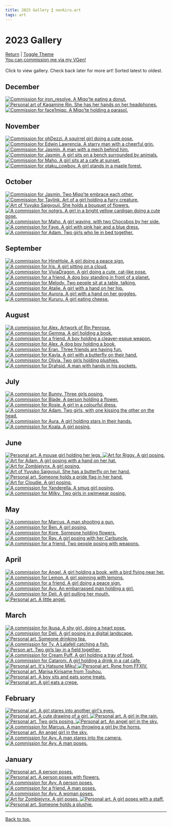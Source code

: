 ```yaml
---
title: 2023 Gallery ⁑ nonkiru.art
tags: art
---
```


<!-- bulk resize 300 height -->
<h1>2023 Gallery</h1>
<a href="/art/">Return</a> | <a href="#" id="theme-toggle" onclick="modeSwitcher()">Toggle Theme</a>
<br><a href="https://vgen.co/nonkiru">You can commission me via my VGen!</a>
<br>
<br>Click to view gallery. Check back later for more art! Sorted latest to oldest.
<div class="gallery">
<h2>December</h2>
<a href="/../assets/artwork/2023/artemis.png" data-fancybox="gallery" data-caption="Commission for iron_resolve. A Miqo'te eating a donut.">
    <img src="/../assets/artwork/2023/low/artemis.png" alt="Commission for iron_resolve. A Miqo'te eating a donut." attribute loading="lazy" />
</a>

<a href="/../assets/artwork/2023/kagamine_rin.png" data-fancybox="gallery" data-caption="Personal art of Kagamine Rin. She has her hands on her headphones.">
    <img src="/../assets/artwork/2023/low/kagamine_rin.png" alt="Personal art of Kagamine Rin. She has her hands on her headphones." attribute loading="lazy" />
</a>

<a href="/../assets/artwork/2023/face1miqo.png" data-fancybox="gallery" data-caption="Commission for face1miqo. A Miqo'te holding a parasol.">
    <img src="/../assets/artwork/2023/low/face1miqo.png" alt="Commission for face1miqo. A Miqo'te holding a parasol." attribute loading="lazy" />
</a>

<h2>November</h2>
<a href="/../assets/artwork/2023/ohdezzi.png" data-fancybox="gallery" data-caption="Commission for ohDezzi. A squirrel girl doing a cute pose.">
    <img src="/../assets/artwork/2023/low/ohdezzi.png" alt="Commission for ohDezzi. A squirrel girl doing a cute pose." attribute loading="lazy" attribute loading="lazy" />
</a>

<a href="/../assets/artwork/2023/edwin.png" data-fancybox="gallery" data-caption="Commission for Edwin Lawrencia. A starry man with a cheerful grin.">
    <img src="/../assets/artwork/2023/low/edwin.png" alt="Commission for Edwin Lawrencia. A starry man with a cheerful grin." attribute loading="lazy" />
</a>

<a href="/../assets/artwork/2023/graham.png" data-fancybox="gallery" data-caption="Commission for Marcus. A man with a mech behind him.">
    <img src="/../assets/artwork/2023/low/graham.png" alt="Commission for Jasmin. A man with a mech behind him." attribute loading="lazy" />
</a>

<a href="/../assets/artwork/2023/jasmin_2.png" data-fancybox="gallery" data-caption="Commission for Jasmin. A girl sits on a bench surrounded by animals.">
    <img src="/../assets/artwork/2023/low/jasmin_2.png" alt="Commission for Jasmin. A girl sits on a bench surrounded by animals." attribute loading="lazy" />
</a>

<a href="/../assets/artwork/2023/maho.png" data-fancybox="gallery" data-caption="Commission for Maho. A girl sits at a cafe at sunset.">
    <img src="/../assets/artwork/2023/low/maho.png" alt="Commission for Maho. A girl sits at a cafe at sunset." attribute loading="lazy" />
</a>

<a href="/../assets/artwork/2023/otaku.png" data-fancybox="gallery" data-caption="Commission for otaku_cowboy. A girl stands in a maple forest.">
    <img src="/../assets/artwork/2023/low/otaku.png" alt="Commission for otaku_cowboy. A girl stands in a maple forest." attribute loading="lazy" />
</a>

<h2>October</h2>
<a href="/../assets/artwork/2023/jasmin.png" data-fancybox="gallery" data-caption="Commission for Jasmin. Two Miqo'te embrace each other.">
    <img src="/../assets/artwork/2023/low/jasmin.png" alt="Commission for Jasmin. Two Miqo'te embrace each other." attribute loading="lazy" />
</a>

<a href="/../assets/artwork/2023/taylink.png" data-fancybox="gallery" data-caption="Commission for Taylink. Art of a girl holding a furry creature.">
    <img src="/../assets/artwork/2023/low/taylink.png" alt="Commission for Taylink. Art of a girl holding a furry creature." attribute loading="lazy" />
</a>

<a href="/../assets/artwork/2023/yuyuko_2.png" data-fancybox="gallery" data-caption="Art of Yuyuko Saigyouji. She holds a bouquet of flowers.">
    <img src="/../assets/artwork/2023/low/yuyuko_2.png" alt="Art of Yuyuko Saigyouji. She holds a bouquet of flowers." attribute loading="lazy" />
</a>

<a href="/../assets/artwork/2023/notgrs.png" data-fancybox="gallery" data-caption="A commission for notgrs. A girl in a bright yellow cardigan doing a cute pose.">
    <img src="/../assets/artwork/2023/low/notgrs.png" alt="A commission for notgrs. A girl in a bright yellow cardigan doing a cute pose." attribute loading="lazy" />
</a>

<a href="/../assets/artwork/2023/ramen.png" data-fancybox="gallery" data-caption="A commission for Maho. A girl waving, with two Chocobos by her side.">
    <img src="/../assets/artwork/2023/low/ramen.png" alt="A commission for Maho. A girl waving, with two Chocobos by her side." attribute loading="lazy" />
</a>

<a href="/../assets/artwork/2023/faye.png" data-fancybox="gallery" data-caption="A commission for Faye. A girl with pink hair and a blue dress.">
    <img src="/../assets/artwork/2023/low/faye.png" alt="A commission for Faye. A girl with pink hair and a blue dress." attribute loading="lazy" />
</a>

<a href="/../assets/artwork/2023/adam_4.png" data-fancybox="gallery" data-caption="A commission for Adam. Two girls who lie in bed together.">
    <img src="/../assets/artwork/2023/low/adam_4.png" alt="A commission for Adam. Two girls who lie in bed together." attribute loading="lazy" />
</a>

<h2>September</h2>
<a href="/../assets/artwork/2023/hine.png" data-fancybox="gallery" data-caption="A commission for HineHole. A girl doing a peace sign.">
    <img src="/../assets/artwork/2023/low/hine.png" alt="A commission for HineHole. A girl doing a peace sign." attribute loading="lazy" />
</a>

<a href="/../assets/artwork/2023/iris.png" data-fancybox="gallery" data-caption="A commission for Iris. A girl sitting on a cloud.">
    <img src="/../assets/artwork/2023/low/iris.png" alt="A commission for Iris. A girl sitting on a cloud." attribute loading="lazy" />
</a>

<a href="/../assets/artwork/2023/vivia.png" data-fancybox="gallery" data-caption="A commission for ViviaDragon. A girl doing a cute, cat-like pose.">
    <img src="/../assets/artwork/2023/low/vivia.png" alt="A commission for ViviaDragon. A girl doing a cute, cat-like pose." attribute loading="lazy" />
</a>

<a href="/../assets/artwork/2023/ryuji.png" data-fancybox="gallery" data-caption="A commission for a friend. A dog boy standing in front of a planet.">
    <img src="/../assets/artwork/2023/low/ryuji.png" alt="A commission for a friend. A dog boy standing in front of a planet." attribute loading="lazy" />
</a>

<a href="/../assets/artwork/2023/melody.png" data-fancybox="gallery" data-caption="A commission for Melody. Two people sit at a table, talking.">
    <img src="/../assets/artwork/2023/low/melody.png" alt="A commission for Melody. Two people sit at a table, talking." attribute loading="lazy" />
</a>

<a href="/../assets/artwork/2023/atalie.png" data-fancybox="gallery" data-caption="A commission for Atalie. A girl with a hand on her hip.">
    <img src="/../assets/artwork/2023/low/atalie.png" alt="A commission for Atalie. A girl with a hand on her hip." attribute loading="lazy" />
</a>

<a href="/../assets/artwork/2023/aurora.png" data-fancybox="gallery" data-caption="A commission for Aurora. A girl with a hand on her goggles.">
    <img src="/../assets/artwork/2023/low/aurora.png" alt="A commission for Aurora. A girl with a hand on her goggles." attribute loading="lazy" />
</a>

<a href="/../assets/artwork/2023/kururu.png" data-fancybox="gallery" data-caption="A commission for Kururu. A girl eating cheese.">
    <img src="/../assets/artwork/2023/low/kururu.png" alt="A commission for Kururu. A girl eating cheese." attribute loading="lazy" />
</a>

<h2>August</h2>
<a href="/../assets/artwork/2023/rin.png" data-fancybox="gallery" data-caption="A commission for Alex. Artwork of Rin Penrose.">
    <img src="/../assets/artwork/2023/low/rin.png" alt="A commission for Alex. Artwork of Rin Penrose." attribute loading="lazy" />
</a>

<a href="/../assets/artwork/2023/gemma.png" data-fancybox="gallery" data-caption="A commission for Gemma. A girl holding a book.">
    <img src="/../assets/artwork/2023/low/gemma.png" alt="A commission for Gemma. A girl holding a book." attribute loading="lazy" />
</a>

<a href="/../assets/artwork/2023/ethan.png" data-fancybox="gallery" data-caption="A commission for a friend. A boy holding a cleaver-esque weapon.">
    <img src="/../assets/artwork/2023/low/ethan.png" alt="A commission for a friend. A boy holding a cleaver-esque weapon." attribute loading="lazy" />
</a>

<a href="/../assets/artwork/2023/alex.png" data-fancybox="gallery" data-caption="A commission for Alex. A dog boy holding a book.">
    <img src="/../assets/artwork/2023/low/alex.png" alt="A commission for Alex. A dog boy holding a book." attribute loading="lazy" />
</a>

<a href="/../assets/artwork/2023/eran.png" data-fancybox="gallery" data-caption="A commission for Eran. Three friends are having fun.">
    <img src="/../assets/artwork/2023/low/eran.png" alt="A commission for Eran. Three friends are having fun." attribute loading="lazy" />
</a>

<a href="/../assets/artwork/2023/kayla.png" data-fancybox="gallery" data-caption="A commission for Kayla. A girl with a butterfly on their hand.">
    <img src="/../assets/artwork/2023/low/kayla.png" alt="A commission for Kayla. A girl with a butterfly on their hand." attribute loading="lazy" />
</a>

<a href="/../assets/artwork/2023/sanrio.png" data-fancybox="gallery" data-caption="A commission for Olivia. Two girls holding plushies.">
    <img src="/../assets/artwork/2023/low/sanrio.png" alt="A commission for Olivia. Two girls holding plushies." attribute loading="lazy" />
</a>

<a href="/../assets/artwork/2023/drahsid.png" data-fancybox="gallery" data-caption="A commission for Drahsid. A man with hands in his pockets.">
    <img src="/../assets/artwork/2023/low/drahsid.png" alt="A commission for Drahsid. A man with hands in his pockets." attribute loading="lazy" />
</a>

<h2>July</h2>
<a href="/../assets/artwork/2023/bunny.png" data-fancybox="gallery" data-caption="A commission for Bunny. Three girls posing.">
    <img src="/../assets/artwork/2023/low/bunny.png" alt="A commission for Bunny. Three girls posing." attribute loading="lazy" />
</a>

<a href="/../assets/artwork/2023/blade.png" data-fancybox="gallery" data-caption="A commission for Blade. A person holding a flower.">
    <img src="/../assets/artwork/2023/low/blade.png" alt="A commission for Blade. A person holding a flower." attribute loading="lazy" />
</a>

<a href="/../assets/artwork/2023/rosie.png" data-fancybox="gallery" data-caption="A commission for Rosie. A girl in a colourful dress.">
    <img src="/../assets/artwork/2023/low/rosie.png" alt="A commission for Rosie. A girl in a colourful dress." attribute loading="lazy" />
</a>

<a href="/../assets/artwork/2023/adam_3.png" data-fancybox="gallery" data-caption="A commission for Adam. Two girls, with one kissing the other on the head.">
    <img src="/../assets/artwork/2023/low/adam_3.png" alt="A commission for Adam. Two girls, with one kissing the other on the head."" attribute loading="lazy" />
</a>

<a href="/../assets/artwork/2023/aura.png" data-fancybox="gallery" data-caption="A commission for Aura. A girl holding stars in their hands.">
    <img src="/../assets/artwork/2023/low/aura.png" alt="A commission for Aura. A girl holding stars in their hands." attribute loading="lazy" />
</a>

<a href="/../assets/artwork/2023/koala.png" data-fancybox="gallery" data-caption="A commission for Koala. A girl posing.">
    <img src="/../assets/artwork/2023/low/koala.png" alt="A commission for Koala. A girl posing." attribute loading="lazy" />
</a>

<h2>June</h2>
<a href="/../assets/artwork/2023/mouse.png" data-fancybox="gallery" data-caption="Personal art. A mouse girl holding her legs.">
    <img src="/../assets/artwork/2023/low/mouse.png" alt="Personal art. A mouse girl holding her legs." attribute loading="lazy" />
</a>

<a href="/../assets/artwork/2023/riggy.png" data-fancybox="gallery" data-caption="Art for Riggy. A girl posing.">
    <img src="/../assets/artwork/2023/low/riggy.png" alt="Art for Riggy. A girl posing." attribute loading="lazy" />
</a>

<a href="/../assets/artwork/2023/adam.png" data-fancybox="gallery" data-caption="Art for Adam. A girl posing with a hand on her hat.">
    <img src="/../assets/artwork/2023/low/adam.png" alt="Art for Adam. A girl posing with a hand on her hat." attribute loading="lazy" />
</a>

<a href="/../assets/artwork/2023/izumi.png" data-fancybox="gallery" data-caption="Art for Zombiejynx. A girl posing.">
    <img src="/../assets/artwork/2023/low/izumi.png" alt="Art for Zombiejynx. A girl posing." attribute loading="lazy" />
</a>

<a href="/../assets/artwork/2023/yuyuko.png" data-fancybox="gallery" data-caption="Art of Yuyuko Saigyouji. She has a butterfly on her hand.">
    <img src="/../assets/artwork/2023/low/yuyuko.png" alt="Art of Yuyuko Saigyouji. She has a butterfly on her hand." attribute loading="lazy" />
</a>

<a href="/../assets/artwork/2023/pride.png" data-fancybox="gallery" data-caption="Personal art. Someone holds a pride flag in her hand.">
    <img src="/../assets/artwork/2023/low/pride.png" alt="Personal art. Someone holds a pride flag in her hand." attribute loading="lazy" />
</a>

<a href="/../assets/artwork/2023/miyoki.png" data-fancybox="gallery" data-caption="Art for Cloudie. A girl posing.">
    <img src="/../assets/artwork/2023/low/miyoki.png" alt="Art for Cloudie. A girl posing." attribute loading="lazy" />
</a>

<a href="/../assets/artwork/2023/yanderella.png" data-fancybox="gallery" data-caption="A commission for Yanderella. A smug girl posing.">
    <img src="/../assets/artwork/2023/low/yanderella.png" alt="A commission for Yanderella. A smug girl posing." attribute loading="lazy" />
</a>

<a href="/../assets/artwork/2023/milky.png" data-fancybox="gallery" data-caption="A commission for Milky. Two girls in swimwear posing." >
    <img src="/../assets/artwork/2023/low/milky.png" alt="A commission for Milky. Two girls in swimwear posing." attribute loading="lazy" />
</a>

<h2>May</h2>
<a href="/../assets/artwork/2023/marcus.png" data-fancybox="gallery" data-caption="A commission for Marcus. A man shooting a gun.">
    <img src="/../assets/artwork/2023/low/marcus.png" alt="A commission for Marcus. A man shooting a gun." attribute loading="lazy" />
</a>

<a href="/../assets/artwork/2023/ben.png" data-fancybox="gallery" data-caption="A commission for Ben. A girl posing.">
    <img src="/../assets/artwork/2023/low/ben.png" alt="A commission for Ben. A girl posing." attribute loading="lazy" />
</a>

<a href="/../assets/artwork/2023/kore.png" data-fancybox="gallery" data-caption="A commission for Kore. Someone holding flowers.">
    <img src="/../assets/artwork/2023/low/kore.png" alt="A commission for Kore. Someone holding flowers." attribute loading="lazy" />
</a>

<a href="/../assets/artwork/2023/ray.png" data-fancybox="gallery" data-caption="A commission for Ray. A girl posing with her Carbuncle.">
    <img src="/../assets/artwork/2023/low/ray.png" alt="A commission for Ray. A girl posing with her Carbuncle." attribute loading="lazy" />
</a>

<a href="/../assets/artwork/2023/liam.png" data-fancybox="gallery" data-caption="A commission for a friend. Two people posing with weapons.">
    <img src="/../assets/artwork/2023/low/liam.png" alt="A commission for a friend. Two people posing with weapons." attribute loading="lazy" />
</a>

<h2>April</h2>
<a href="/../assets/artwork/2023/angel.png" data-fancybox="gallery" data-caption="A commission for Angel. A girl holding a book, with a bird flying near her.">
    <img src="/../assets/artwork/2023/low/angel.png" alt="A commission for Angel. A girl holding a book, with a bird flying near her." attribute loading="lazy" />
</a>

<a href="/../assets/artwork/2023/lemon.png" data-fancybox="gallery" data-caption="A commission for Lemon. A girl spinning with lemons.">
    <img src="/../assets/artwork/2023/low/lemon.png" alt="A commission for Lemon. A girl spinning with lemons." attribute loading="lazy" />
</a>

<a href="/../assets/artwork/2023/mezuki.png" data-fancybox="gallery" data-caption="A commission for a friend. A girl doing a peace sign.">
    <img src="/../assets/artwork/2023/low/mezuki.png" alt="A commission for a friend. A girl doing a peace sign." attribute loading="lazy" />
</a>

<a href="/../assets/artwork/2023/avyvoksis.png" data-fancybox="gallery" data-caption="A commission for Avy. An embarrassed man holding a girl.">
    <img src="/../assets/artwork/2023/low/avyvoksis.png" alt="A commission for Avy. An embarrassed man holding a girl." attribute loading="lazy" />
</a>

<a href="/../assets/artwork/2023/deli.png" data-fancybox="gallery" data-caption="A commission for Deli. A girl pulling her mouth.">
    <img src="/../assets/artwork/2023/low/deli.png" alt="A commission for Deli. A girl pulling her mouth." attribute loading="lazy" />
</a>

<a href="/../assets/artwork/2023/maron.png" data-fancybox="gallery" data-caption="Personal art. A little angel.">
    <img src="/../assets/artwork/2023/low/maron.png" alt="Personal art. A little angel." attribute loading="lazy" />
</a>

<h2>March</h2>
<a href="/../assets/artwork/2023/ikusa.png" data-fancybox="gallery" data-caption="A commission for Ikusa. A shy girl, doing a heart pose.">
    <img src="/../assets/artwork/2023/low/ikusa.png" alt="A commission for Ikusa. A shy girl, doing a heart pose." attribute loading="lazy" />
</a>

<a href="/../assets/artwork/2023/deli_low.png" data-fancybox="gallery" data-caption="A commission for Deli. A girl posing in a digital landscape.">
    <img src="/../assets/artwork/2023/low/deli_low.png" alt="A commission for Deli. A girl posing in a digital landscape." attribute loading="lazy" />
</a>

<a href="/../assets/artwork/2023/tea.png" data-fancybox="gallery" data-caption="Personal art. Someone drinking tea.">
    <img src="/../assets/artwork/2023/low/tea.png" alt="Personal art. Someone drinking tea." attribute loading="lazy" />
</a>

<a href="/../assets/artwork/2023/ty.png" data-fancybox="gallery" data-caption="A commission for Ty. A Lalafell catching a fish.">
    <img src="/../assets/artwork/2023/low/ty.png" alt="A commission for Ty. A Lalafell catching a fish." attribute loading="lazy" />
</a>

<a href="/../assets/artwork/2023/lesbians.png" data-fancybox="gallery" data-caption="Person art. Two girls lay in a field together.">
    <img src="/../assets/artwork/2023/low/lesbians.png" alt="Person art. Two girls lay in a field together." attribute loading="lazy" />
</a>

<a href="/../assets/artwork/2023/cream_puff.png" data-fancybox="gallery" data-caption="A commission for Cream Puff. A girl holding a tray of food." >
    <img src="/../assets/artwork/2023/low/cream_puff.png" alt="A commission for Cream Puff. A girl holding a tray of food." attribute loading="lazy" />
</a>

<a href="/../assets/artwork/2023/cataroni.png" data-fancybox="gallery" data-caption="A commission for Cataroni. A girl holding a drink in a cat cafe.">
    <img src="/../assets/artwork/2023/low/cataroni.png" alt="A commission for Cataroni. A girl holding a drink in a cat cafe." attribute loading="lazy" />
</a>

<a href="/../assets/artwork/2023/digitallightsmiku.png" data-fancybox="gallery" data-caption="Personal art. It's Hatsune Miku!">
    <img src="/../assets/artwork/2023/low/digitallightsmiku.png" alt="Personal art. It's Hatsune Miku!" attribute loading="lazy" />
</a>

<a href="/../assets/artwork/2023/ryne.png" data-fancybox="gallery" data-caption="Personal art. Ryne from FFXIV.">
    <img src="/../assets/artwork/2023/low/ryne.png" alt="Personal art. Ryne from FFXIV." attribute loading="lazy" />
</a>

<a href="/../assets/artwork/2023/marisa.png" data-fancybox="gallery" data-caption="Personal art. Marisa Kirisame from Touhou.">
    <img src="/../assets/artwork/2023/low/marisa.png" alt="Personal art. Marisa Kirisame from Touhou." attribute loading="lazy" />
</a>

<a href="/../assets/artwork/2023/kou.png" data-fancybox="gallery" data-caption="Personal art. A boy sits and eats some treats.">
    <img src="/../assets/artwork/2023/low/kou.png" alt="Personal art. A boy sits and eats some treats." attribute loading="lazy" />
</a>

<a href="/../assets/artwork/2023/umemi.png" data-fancybox="gallery" data-caption="Personal art. A girl eats a crepe.">
    <img src="/../assets/artwork/2023/low/umemi.png" alt="Personal art. A girl eats a crepe." attribute loading="lazy" />
</a>

<h2>February</h2>
<a href="/../assets/artwork/2023/intoxicated.png" data-fancybox="gallery" data-caption="Personal art. A girl stares into another girl's eyes.">
    <img src="/../assets/artwork/2023/low/intoxicated.png" alt="Personal art. A girl stares into another girl's eyes." attribute loading="lazy" />
</a>

<a href="/../assets/artwork/2023/umemi_old.png" data-fancybox="gallery" data-caption="Personal art. A cute drawing of a girl.">
    <img src="/../assets/artwork/2023/low/umemi_old.png" alt="Personal art. A cute drawing of a girl." attribute loading="lazy" />
</a>

<a href="/../assets/artwork/2023/brolly.png" data-fancybox="gallery" data-caption="Personal art. A girl in the rain.">
    <img src="/../assets/artwork/2023/low/brolly.png" alt="Personal art. A girl in the rain." attribute loading="lazy" />
</a>

<a href="/../assets/artwork/2023/devil.png" data-fancybox="gallery" data-caption="Personal art. Two girls posing.">
    <img src="/../assets/artwork/2023/low/devil.png" alt="Personal art. Two girls posing." attribute loading="lazy" />
</a>

<a href="/../assets/artwork/2023/angel_2.png" data-fancybox="gallery" data-caption="Personal art. An angel girl in the sky.">
    <img src="/../assets/artwork/2023/low/angel_2.png" alt="Personal art. An angel girl in the sky." attribute loading="lazy" />
</a>

<a href="/../assets/artwork/2023/trollface.png" data-fancybox="gallery" data-caption="A commission for Marcus. A man throwing a girl by the horns.">
    <img src="/../assets/artwork/2023/low/trollface.png" alt="A commission for Marcus. A man throwing a girl by the horns." attribute loading="lazy" />
</a>

<a href="/../assets/artwork/2023/maron_2.png" data-fancybox="gallery" data-caption="Personal art. An angel girl in the sky.">
    <img src="/../assets/artwork/2023/low/maron_2.png" alt="Personal art. An angel girl in the sky." attribute loading="lazy" />
</a>

<a href="/../assets/artwork/2023/rom.png" data-fancybox="gallery" data-caption="A commission for Avy. A man stares into the camera.">
    <img src="/../assets/artwork/2023/low/rom.png" alt="A commission for Avy. A man stares into the camera." attribute loading="lazy" />
</a>

<a href="/../assets/artwork/2023/dan.png" data-fancybox="gallery" data-caption="A commission for Avy. A man poses.">
    <img src="/../assets/artwork/2023/low/dan.png" alt="A commission for Avy. A man poses." attribute loading="lazy" />
</a>

<h2>January</h2>
<a href="/../assets/artwork/2023/jupiter.png" data-fancybox="gallery" data-caption="Personal art. A person poses.">
    <img src="/../assets/artwork/2023/low/jupiter.png" alt="Personal art. A person poses." attribute loading="lazy" />
</a>

<a href="/../assets/artwork/2023/non.png" data-fancybox="gallery" data-caption="Personal art. A person poses with flowers." >
    <img src="/../assets/artwork/2023/low/non.png" alt="Personal art. A person poses with flowers." attribute loading="lazy" />
</a>

<a href="/../assets/artwork/2023/myu.png" data-fancybox="gallery" data-caption="A commission for Avy. A person poses.">
    <img src="/../assets/artwork/2023/low/myu.png" alt="A commission for Avy. A person poses." attribute loading="lazy" />
</a>

<a href="/../assets/artwork/2023/naruto.png" data-fancybox="gallery" data-caption="A commission for a friend. A man poses.">
    <img src="/../assets/artwork/2023/low/naruto.png" alt="A commission for a friend. A man poses." attribute loading="lazy" />
</a>

<a href="/../assets/artwork/2023/poshushu.png" data-fancybox="gallery" data-caption="A commission for Avy. A woman poses.">
    <img src="/../assets/artwork/2023/low/poshushu.png" alt="A commission for Avy. A woman poses." attribute loading="lazy" />
</a>

<a href="/../assets/artwork/2023/jynx.png" data-fancybox="gallery" data-caption="Art for Zombiejynx. A girl poses.">
    <img src="/../assets/artwork/2023/low/jynx.png" alt="Art for Zombiejynx. A girl poses." attribute loading="lazy" />
</a>

<a href="/../assets/artwork/2023/emmadreamdreamer.png" data-fancybox="gallery" data-caption="Personal art. A girl poses with a staff.">
    <img src="/../assets/artwork/2023/low/emmadreamdreamer.png" alt="Personal art. A girl poses with a staff." attribute loading="lazy" />
</a>

<a href="/../assets/artwork/2023/sillynon.png" data-fancybox="gallery" data-caption="Personal art. Someone holds a plushie.">
    <img src="/../assets/artwork/2023/low/sillynon.png" alt="Personal art. Someone holds a plushie." attribute loading="lazy" />
</a>
</div>

<hr>
<a href="#">Back to top.</a>